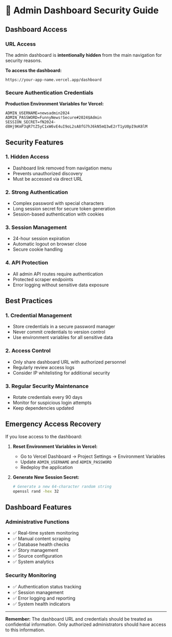 # 🔐 Admin Dashboard Security Guide

## Dashboard Access

### URL Access
The admin dashboard is **intentionally hidden** from the main navigation for security reasons.

**To access the dashboard:**
```
https://your-app-name.vercel.app/dashboard
```

### Secure Authentication Credentials

**Production Environment Variables for Vercel:**
```env
ADMIN_USERNAME=newsadmin2024
ADMIN_PASSWORD=FunnyNews!Secure#2024$Admin
SESSION_SECRET=fN2024-d8Hj9KmP3qR7tZ5yC1xW6vE4uI9oL2sA8fG7hJ6kN5mQ3wE2rT1yU0pI9oK8lM
```

## Security Features

### 1. Hidden Access
- Dashboard link removed from navigation menu
- Prevents unauthorized discovery
- Must be accessed via direct URL

### 2. Strong Authentication
- Complex password with special characters
- Long session secret for secure token generation
- Session-based authentication with cookies

### 3. Session Management
- 24-hour session expiration
- Automatic logout on browser close
- Secure cookie handling

### 4. API Protection
- All admin API routes require authentication
- Protected scraper endpoints
- Error logging without sensitive data exposure

## Best Practices

### 1. Credential Management
- Store credentials in a secure password manager
- Never commit credentials to version control
- Use environment variables for all sensitive data

### 2. Access Control
- Only share dashboard URL with authorized personnel
- Regularly review access logs
- Consider IP whitelisting for additional security

### 3. Regular Security Maintenance
- Rotate credentials every 90 days
- Monitor for suspicious login attempts
- Keep dependencies updated

## Emergency Access Recovery

If you lose access to the dashboard:

1. **Reset Environment Variables in Vercel:**
   - Go to Vercel Dashboard → Project Settings → Environment Variables
   - Update `ADMIN_USERNAME` and `ADMIN_PASSWORD`
   - Redeploy the application

2. **Generate New Session Secret:**
   ```bash
   # Generate a new 64-character random string
   openssl rand -hex 32
   ```

## Dashboard Features

### Administrative Functions
- ✅ Real-time system monitoring
- ✅ Manual content scraping
- ✅ Database health checks
- ✅ Story management
- ✅ Source configuration
- ✅ System analytics

### Security Monitoring
- ✅ Authentication status tracking
- ✅ Session management
- ✅ Error logging and reporting
- ✅ System health indicators

---

**Remember:** The dashboard URL and credentials should be treated as confidential information. Only authorized administrators should have access to this information.